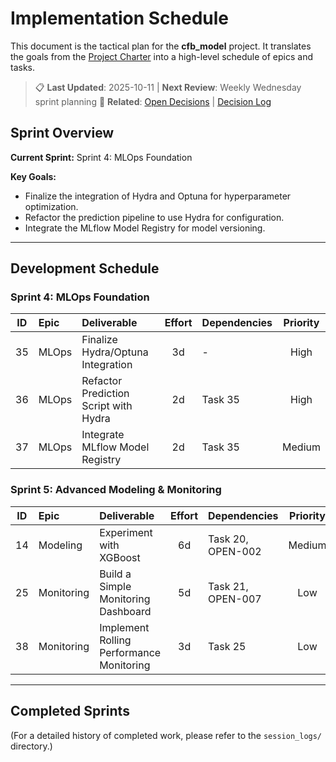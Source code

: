 # Implementation Schedule

This document is the tactical plan for the **cfb_model** project. It translates the goals from the
[Project Charter](../project_org/project_charter.md) into a high-level schedule of epics and tasks.

> 📋 **Last Updated**: 2025-10-11 | **Next Review**: Weekly Wednesday sprint planning
> 🔗 **Related**: [Open Decisions](../project_org/open_decisions.md) | [Decision Log](../decisions/decision_log.md)

## Sprint Overview

**Current Sprint:** Sprint 4: MLOps Foundation

**Key Goals:**

- Finalize the integration of Hydra and Optuna for hyperparameter optimization.
- Refactor the prediction pipeline to use Hydra for configuration.
- Integrate the MLflow Model Registry for model versioning.

---

## Development Schedule

### Sprint 4: MLOps Foundation

| ID  | Epic  | Deliverable                           | Effort | Dependencies | Priority |
| :-: | :---- | :------------------------------------ | :----: | :----------- | :------: |
| 35  | MLOps | Finalize Hydra/Optuna Integration     |   3d   | -            |   High   |
| 36  | MLOps | Refactor Prediction Script with Hydra |   2d   | Task 35      |   High   |
| 37  | MLOps | Integrate MLflow Model Registry       |   2d   | Task 35      |  Medium  |

### Sprint 5: Advanced Modeling & Monitoring

| ID  | Epic       | Deliverable                              | Effort | Dependencies      | Priority |
| :-: | :--------- | :--------------------------------------- | :----: | :---------------- | :------: |
| 14  | Modeling   | Experiment with XGBoost                  |   6d   | Task 20, OPEN-002 |  Medium  |
| 25  | Monitoring | Build a Simple Monitoring Dashboard      |   5d   | Task 21, OPEN-007 |   Low    |
| 38  | Monitoring | Implement Rolling Performance Monitoring |   3d   | Task 25           |   Low    |

---

## Completed Sprints

(For a detailed history of completed work, please refer to the `session_logs/` directory.)
